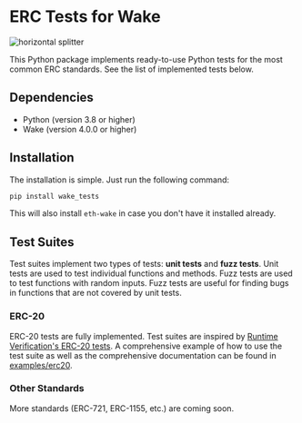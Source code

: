 # ERC Tests for Wake

![horizontal splitter](https://github.com/Ackee-Blockchain/wake-detect-action/assets/56036748/ec488c85-2f7f-4433-ae58-3d50698a47de)

This Python package implements ready-to-use Python tests for the most common ERC standards. See the list of implemented tests below.

## Dependencies

- Python (version 3.8 or higher)
- Wake (version 4.0.0 or higher)

## Installation

The installation is simple. Just run the following command:

```bash
pip install wake_tests
```

This will also install `eth-wake` in case you don't have it installed already.

## Test Suites

Test suites implement two types of tests: **unit tests** and **fuzz tests**. Unit tests are used to test individual functions and methods. Fuzz tests are used to test functions with random inputs. Fuzz tests are useful for finding bugs in functions that are not covered by unit tests.

### ERC-20 

ERC-20 tests are fully implemented. Test suites are inspired by [Runtime Verification's ERC-20 tests](https://ercx.runtimeverification.com/whats-being-tested?standard=erc-20). A comprehensive example of how to use the test suite as well as the comprehensive documentation can be found in [examples/erc20](/examples/erc20/).

### Other Standards

More standards (ERC-721, ERC-1155, etc.) are coming soon.
